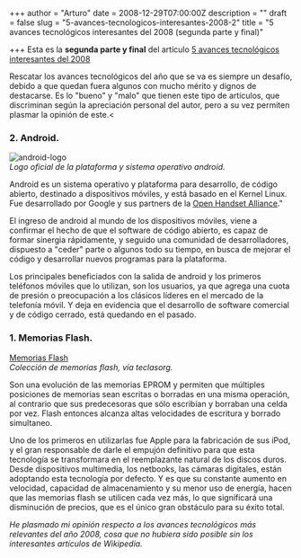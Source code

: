+++
author = "Arturo"
date = 2008-12-29T07:00:00Z
description = ""
draft = false
slug = "5-avances-tecnologicos-interesantes-2008-2"
title = "5 avances tecnológicos interesantes del 2008 (segunda parte y final)"

+++
Esta es la **segunda parte y final** del artículo [5 avances tecnológicos interesantes del 2008](/5-avances-tecnologicos-interesantes-2008)

Rescatar los avances tecnológicos del año que se va es siempre un desafío, debido a que quedan fuera algunos con mucho mérito y dignos de destacarse. Es lo "bueno" y "malo" que tienen este tipo de artículos, que discriminan según la apreciación personal del autor, pero a su vez permiten plasmar la opinión de este.<

### 2. Android.
![android-logo](/images/import/37-android-logo.png)<br /><cite>Logo oficial de la plataforma y sistema operativo android.</cite>

Android es un sistema operativo y plataforma para desarrollo, de código abierto, destinado a dispositivos móviles, y está basado en el Kernel Linux. Fue desarrollado por Google y sus partners de la [Open Handset Alliance](https://www.openhandsetalliance.com)."

El ingreso de android al mundo de los dispositivos móviles, viene a confirmar el hecho de que el software de código abierto, es capaz de formar sinergia rápidamente, y seguido una comunidad de desarrolladores, dispuesto a "ceder" parte o algunos todo su tiempo, en busca de mejorar el código y desarrollar nuevos programas para la plataforma.

Los principales beneficiados con la salida de android y los primeros teléfonos móviles que lo utilizan, son los usuarios, ya que agrega una cuota de presión o preocupación a los clásicos líderes en el mercado de la telefonía móvil. Y deja en evidencia que el desarrollo de software comercial y de código cerrado, está quedando en el pasado.

### 1. Memorias Flash.
[Memorias Flash](/images/import/38-coleccion-memorias-flash.jpg)<br /><cite>Colección de memorias flash, vía teclasorg.</cite>

Son una evolución de las memorias EPROM y permiten que múltiples posiciones de memorias sean escritas o borradas en una misma operación, al contrario que sus predecesoras que sólo escribían y borraban una celda por vez. Flash entonces alcanza altas velocidades de escritura y borrado simultaneo.

Uno de los primeros en utilizarlas fue Apple para la fabricación de sus iPod, y el gran responsable de darle el empujón definitivo para que esta tecnología se transformara en el reemplazante natural de los discos duros. Desde dispositivos multimedia, los netbooks, las cámaras digitales, están adoptando esta tecnología por defecto. Y es que su constante aumento en velocidad, capacidad de almacenamiento y su menor uso de energía, hacen que las memorias flash se utilicen cada vez más, lo que significará una disminución de precios, que es el único gran obstáculo para su éxito total.

*He plasmado mi opinión respecto a los avances tecnológicos más relevantes del año 2008, cosa que no hubiera sido posible sin los interesantes artículos de Wikipedia.*
